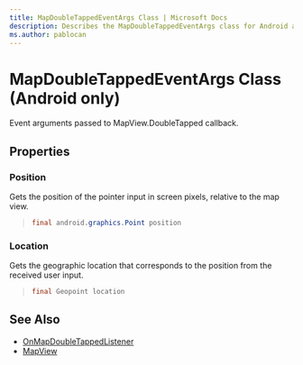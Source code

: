 ```yaml
---
title: MapDoubleTappedEventArgs Class | Microsoft Docs
description: Describes the MapDoubleTappedEventArgs class for Android and provides the class' Position and Location properties.
ms.author: pablocan
---
```


# MapDoubleTappedEventArgs Class (Android only)

Event arguments passed to MapView.DoubleTapped callback.

## Properties

### Position

Gets the position of the pointer input in screen pixels, relative to the map view.

>```java
> final android.graphics.Point position
>```

### Location

Gets the geographic location that corresponds to the position from the received user input.

>```java
> final Geopoint location
>```

## See Also

* [OnMapDoubleTappedListener](OnMapDoubleTappedListener-interface.md)
* [MapView](../MapView-class.md)
